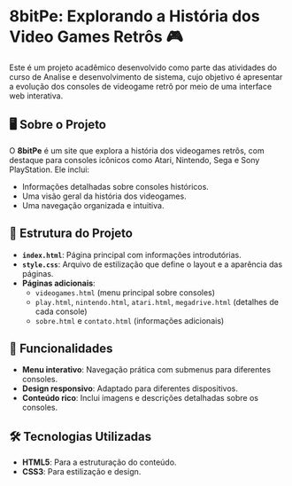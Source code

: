 # 8bitPe: Explorando a História dos Video Games Retrôs 🎮

Este é um projeto acadêmico desenvolvido como parte das atividades do curso de Analise e desenvolvimento de sistema, cujo objetivo é apresentar a evolução dos consoles de videogame retrô por meio de uma interface web interativa.

## 🖥️ Sobre o Projeto

O **8bitPe** é um site que explora a história dos videogames retrôs, com destaque para consoles icônicos como Atari, Nintendo, Sega e Sony PlayStation. Ele inclui:

- Informações detalhadas sobre consoles históricos.
- Uma visão geral da história dos videogames.
- Uma navegação organizada e intuitiva.

## 📁 Estrutura do Projeto

- **`index.html`**: Página principal com informações introdutórias.
- **`style.css`**: Arquivo de estilização que define o layout e a aparência das páginas.
- **Páginas adicionais**:
  - `videogames.html` (menu principal sobre consoles)
  - `play.html`, `nintendo.html`, `atari.html`, `megadrive.html` (detalhes de cada console)
  - `sobre.html` e `contato.html` (informações adicionais)

## 🚀 Funcionalidades

- **Menu interativo**: Navegação prática com submenus para diferentes consoles.
- **Design responsivo**: Adaptado para diferentes dispositivos.
- **Conteúdo rico**: Inclui imagens e descrições detalhadas sobre os consoles.

## 🛠️ Tecnologias Utilizadas

- **HTML5**: Para a estruturação do conteúdo.
- **CSS3**: Para estilização e design.
